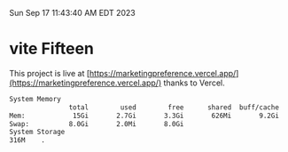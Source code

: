 Sun Sep 17 11:43:40 AM EDT 2023

# vite Fifteen


This project is live at [https://marketingpreference.vercel.app/](https://marketingpreference.vercel.app/) thanks to Vercel.

```bash
System Memory
               total        used        free      shared  buff/cache   available
Mem:            15Gi       2.7Gi       3.3Gi       626Mi       9.2Gi        11Gi
Swap:          8.0Gi       2.0Mi       8.0Gi
System Storage
316M	.
